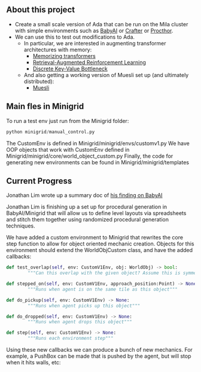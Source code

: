 
## About this project

- Create a small scale version of Ada that can be run on the Mila cluster with simple environments such as [BabyAI](https://www.notion.so/Chevalier-Boisvert-et-al-2018-4607b639c1b54218b60bffcf33c2d2fa?pvs=21) or [Crafter](https://www.notion.so/Stani-et-al-2022-42996a7351704a849e1735d372e2dd76?pvs=21) or [Procthor](https://www.notion.so/Deitke-et-al-2022-188494461b464ef8b850061f735d9c1a?pvs=21).
- We can use this to test out modifications to Ada.
    - In particular, we are interested in augmenting transformer architectures with memory:
        - [Memorizing transformers](https://www.notion.so/8469784287ff4ef597474177ce6d24e1?pvs=21)
        - [Retrieval-Augmented Reinforcement Learning](https://www.notion.so/Goyal-Bengio-2022-fcc8ff7a10bb442e80e0857ef8de7fc9?pvs=21)
        - [Discrete Key-Value Bottleneck](https://www.notion.so/a6de73986797420f9f342eec16403279?pvs=21)
    - And also getting a working version of Muesli set up (and ultimately distributed):
        - [Muesli](https://www.notion.so/2934eda190bb4aaca178447019c78e49?pvs=21)
     
## Main fles in Minigrid

To run a test env just run from the Minigrid folder:

```python
python minigrid/manual_control.py
```

The CustomEnv is defined in Minigrid/minigrid/envs/customv1.py
We have OOP objects that work with CustomEnv defined in Minigrid/minigrid/core/world_object_custom.py
Finally, the code for generating new environments can be found in Minigrid/minigrid/templates

## Current Progress

Jonathan Lim wrote up a summary doc of [his finding on BabyAI](https://www.notion.so/Minigrid-BabyAI-4970e49e4c5e4f2588da9a938e517ca2?pvs=21)

Jonathan Lim is finishing up a set up for procedural generation in BabyAI/Minigrid that will allow us to define level layouts via spreadsheets and stitch them together using randomized procedural generation techniques.

We have added a custom environment to Minigrid that rewrites the core step function to allow for object oriented mechanic creation. Objects for this environment should extend the WorldObjCustom class, and have the added callbacks:

```python
def test_overlap(self, env: CustomV1Env, obj: WorldObj) -> bool:
        """Can this overlap with the given object? Assume this is symmetric"""
```

```python
def stepped_on(self, env: CustomV1Env, approach_position:Point) -> None:
        """Runs when agent is on the same tile as this object"""
```

```python
def do_pickup(self, env: CustomV1Env) -> None:
        """Runs when agent picks up this object"""
```

```python
def do_dropped(self, env: CustomV1Env) -> None:
        """Runs when agent drops this object"""
```

```python
def step(self, env: CustomV1Env) -> None:
        """Runs each environment step"""
```

Using these new callbacks we can produce a bunch of new mechanics. For example, a PushBox can be made that is pushed by the agent, but will stop when it hits walls, etc:
